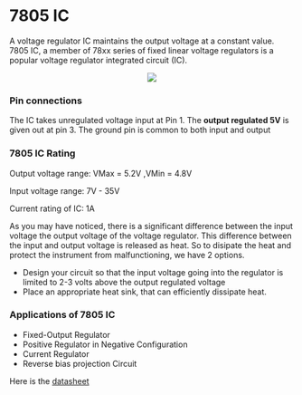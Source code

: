# 7805 IC
A voltage regulator IC maintains the output voltage at a constant value. 7805 IC, a member of 78xx series of fixed linear voltage regulators is a popular voltage regulator integrated circuit (IC).

<p align="center">
<img src="https://user-images.githubusercontent.com/58845531/79285522-712e0380-7edb-11ea-80a2-c3e8fc5885d8.png"/>
</p>

 ### Pin connections 
 
 The IC takes unregulated voltage input at Pin 1. The __output regulated 5V__ is given out at pin 3. The ground pin is common to both input and output

### 7805 IC Rating

Output voltage range: VMax = 5.2V ,VMin = 4.8V

Input voltage range: 7V - 35V 

Current rating of IC: 1A 


As you may have noticed, there is a significant difference between the input voltage the output voltage of the voltage regulator. This difference between the input and output voltage is released as heat. So to disipate the heat and protect the instrument from malfunctioning, we have 2 options.

* Design your circuit so that the input voltage going into the regulator is limited to 2-3 volts above the output regulated voltage 
* Place an appropriate heat sink, that can efficiently dissipate heat.

### Applications of 7805 IC
 * Fixed-Output Regulator
 * Positive Regulator in Negative Configuration
 * Current Regulator
 * Reverse bias projection Circuit

Here is the [datasheet](https://www.sparkfun.com/datasheets/Components/LM7805.pdf)
